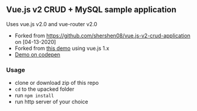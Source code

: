 ## Vue.js v2 CRUD + MySQL sample application

Uses vue.js v2.0 and vue-router v2.0

 - Forked from  https://github.com/shershen08/vue.js-v2-crud-application on [04-13-2020]
 - Forked from [this demo](http://codepen.io/-a/pen/amOYGp) using vue.js 1.x
 - [Demo on codepen](http://codepen.io/shershen08/pen/xROOxw)

### Usage
 - clone or download zip of this repo
 - `cd` to the upacked folder
 - run `npm install`
 - run http server of your choice
